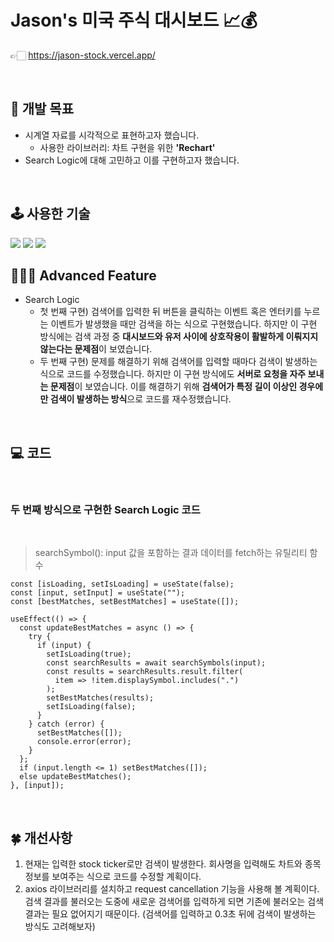 # Jason's 미국 주식 대시보드 📈💰

👉🏻 https://jason-stock.vercel.app/

<br/>

## **🎯 개발 목표**

- 시계열 자료를 시각적으로 표현하고자 했습니다.
  - 사용한 라이브러리: 차트 구현을 위한 **'Rechart'**
- Search Logic에 대해 고민하고 이를 구현하고자 했습니다.

<br/>

## **🕹 사용한 기술**

<img src="https://img.shields.io/badge/javascript-%23323330.svg?style=for-the-badge&logo=javascript&logoColor=%23F7DF1E">
<img src="https://img.shields.io/badge/react-%2320232a.svg?style=for-the-badge&logo=react&logoColor=%2361DAFB">
<img src="https://img.shields.io/badge/tailwindcss-%2338B2AC.svg?style=for-the-badge&logo=tailwind-css&logoColor=white">

<br />

## **👨🏻‍🏫 Advanced Feature**

- Search Logic
  - 첫 번째 구현) 검색어를 입력한 뒤 버튼을 클릭하는 이벤트 혹은 엔터키를 누르는 이벤트가 발생했을 때만 검색을 하는 식으로 구현했습니다. 하지만 이 구현 방식에는 검색 과정 중 **대시보드와 유저 사이에 상호작용이 활발하게 이뤄지지 않는다는 문제점**이 보였습니다.
  - 두 번째 구현) 문제를 해결하기 위해 검색어를 입력할 때마다 검색이 발생하는 식으로 코드를 수정했습니다. 하지만 이 구현 방식에도 **서버로 요청을 자주 보내는 문제점**이 보였습니다. 이를 해결하기 위해 **검색어가 특정 길이 이상인 경우에만 검색이 발생하는 방식**으로 코드를 재수정했습니다.

<br />

## **💻 코드**

<br/>

### **두 번째 방식으로 구현한 Search Logic 코드**

<br/>

> searchSymbol(): input 값을 포함하는 결과 데이터를 fetch하는 유틸리티 함수

```
const [isLoading, setIsLoading] = useState(false);
const [input, setInput] = useState("");
const [bestMatches, setBestMatches] = useState([]);

useEffect(() => {
  const updateBestMatches = async () => {
    try {
      if (input) {
        setIsLoading(true);
        const searchResults = await searchSymbols(input);
        const results = searchResults.result.filter(
          item => !item.displaySymbol.includes(".")
        );
        setBestMatches(results);
        setIsLoading(false);
      }
    } catch (error) {
      setBestMatches([]);
      console.error(error);
    }
  };
  if (input.length <= 1) setBestMatches([]);
  else updateBestMatches();
}, [input]);
```

<br />

## **🍀 개선사항**

1. 현재는 입력한 stock ticker로만 검색이 발생한다. 회사명을 입력해도 차트와 종목 정보를 보여주는 식으로 코드를 수정할 계획이다.
2. axios 라이브러리를 설치하고 request cancellation 기능을 사용해 볼 계획이다. 검색 결과를 불러오는 도중에 새로운 검색어를 입력하게 되면 기존에 불러오는 검색 결과는 필요 없어지기 때문이다. (검색어를 입력하고 0.3초 뒤에 검색이 발생하는 방식도 고려해보자)
